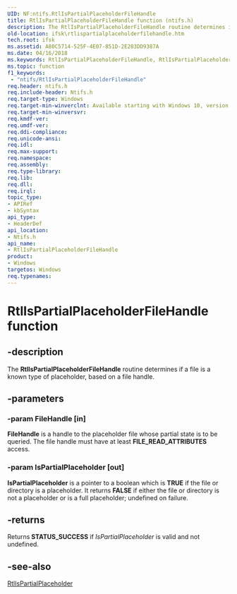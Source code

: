 ```yaml
---
UID: NF:ntifs.RtlIsPartialPlaceholderFileHandle
title: RtlIsPartialPlaceholderFileHandle function (ntifs.h)
description: The RtlIsPartialPlaceholderFileHandle routine determines if a file is a known type of placeholder, based on a file handle.
old-location: ifsk\rtlispartialplaceholderfilehandle.htm
tech.root: ifsk
ms.assetid: A80C5714-525F-4E07-851D-2E203DD9387A
ms.date: 04/16/2018
ms.keywords: RtlIsPartialPlaceholderFileHandle, RtlIsPartialPlaceholderFileHandle routine [Installable File System Drivers], ifsk.rtlispartialplaceholderfilehandle, ntifs/RtlIsPartialPlaceholderFileHandle
ms.topic: function
f1_keywords:
 - "ntifs/RtlIsPartialPlaceholderFileHandle"
req.header: ntifs.h
req.include-header: Ntifs.h
req.target-type: Windows
req.target-min-winverclnt: Available starting with Windows 10, version 1709.
req.target-min-winversvr: 
req.kmdf-ver: 
req.umdf-ver: 
req.ddi-compliance: 
req.unicode-ansi: 
req.idl: 
req.max-support: 
req.namespace: 
req.assembly: 
req.type-library: 
req.lib: 
req.dll: 
req.irql: 
topic_type:
- APIRef
- kbSyntax
api_type:
- HeaderDef
api_location:
- Ntifs.h
api_name:
- RtlIsPartialPlaceholderFileHandle
product:
- Windows
targetos: Windows
req.typenames: 
---
```


# RtlIsPartialPlaceholderFileHandle function


## -description


The <b>RtlIsPartialPlaceholderFileHandle</b> routine determines if a file is a known type of placeholder, based on a file
    handle.


## -parameters




### -param FileHandle [in]

<b>FileHandle</b> is a handle to the placeholder file whose partial state is to be queried. The file handle must have at least <b>FILE_READ_ATTRIBUTES</b> access.


### -param IsPartialPlaceholder [out]

<b>IsPartialPlaceholder</b> is a pointer to a boolean which is <b>TRUE</b> if the file or directory is a placeholder. It  returns <b>FALSE</b> if either the
        file or directory is not a placeholder or is a full placeholder; undefined on failure.


## -returns



Returns<b> STATUS_SUCCESS</b> if <i>IsPartialPlaceholder</i> is valid and not undefined.




## -see-also




<a href="https://docs.microsoft.com/windows-hardware/drivers/ddi/ntifs/nf-ntifs-rtlispartialplaceholder">RtlIsPartialPlaceholder</a>
 

 

